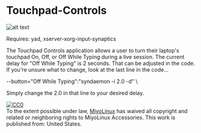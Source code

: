 # Touchpad-Controls

![alt text](http://miyolinux.weebly.com/uploads/1/3/7/0/13707080/screenshot-from-2018-03-06-19-50-56_orig.png)

Requires: yad, xserver-xorg-input-synaptics

The Touchpad Controls application allows a user to turn their laptop's touchpad On, Off, or Off While Typing during a live session. 
The current delay for "Off While Typing" is 2 seconds. That can be adjusted in the code. If you're unsure what to change, look at the last line in the code...

--button="Off While Typing":"syndaemon -i 2.0 -d" \

Simply change the 2.0 in that line to your desired delay.


<p xmlns:dct="http://purl.org/dc/terms/" xmlns:vcard="http://www.w3.org/2001/vcard-rdf/3.0#">
  <a rel="license"
     href="http://creativecommons.org/publicdomain/zero/1.0/">
    <img src="http://i.creativecommons.org/p/zero/1.0/88x31.png" style="border-style: none;" alt="CC0" />
  </a>
  <br />
  To the extent possible under law,
  <a rel="dct:publisher"
     href="http://miyolinux.weebly.com/">
    <span property="dct:title">MiyoLinux</span></a>
  has waived all copyright and related or neighboring rights to
  <span property="dct:title">MiyoLinux Accessories</span>.
This work is published from:
<span property="vcard:Country" datatype="dct:ISO3166"
      content="US" about="http://miyolinux.weebly.com/">
  United States</span>.
</p>
